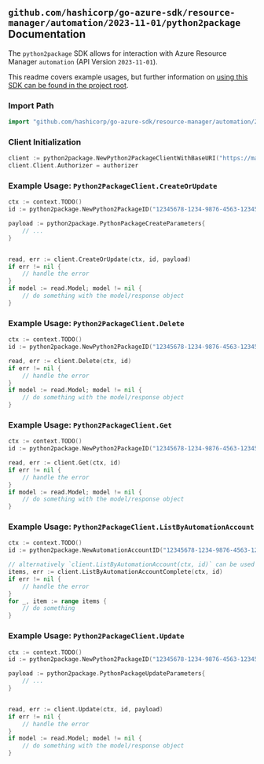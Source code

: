 
## `github.com/hashicorp/go-azure-sdk/resource-manager/automation/2023-11-01/python2package` Documentation

The `python2package` SDK allows for interaction with Azure Resource Manager `automation` (API Version `2023-11-01`).

This readme covers example usages, but further information on [using this SDK can be found in the project root](https://github.com/hashicorp/go-azure-sdk/tree/main/docs).

### Import Path

```go
import "github.com/hashicorp/go-azure-sdk/resource-manager/automation/2023-11-01/python2package"
```


### Client Initialization

```go
client := python2package.NewPython2PackageClientWithBaseURI("https://management.azure.com")
client.Client.Authorizer = authorizer
```


### Example Usage: `Python2PackageClient.CreateOrUpdate`

```go
ctx := context.TODO()
id := python2package.NewPython2PackageID("12345678-1234-9876-4563-123456789012", "example-resource-group", "automationAccountName", "packageName")

payload := python2package.PythonPackageCreateParameters{
	// ...
}


read, err := client.CreateOrUpdate(ctx, id, payload)
if err != nil {
	// handle the error
}
if model := read.Model; model != nil {
	// do something with the model/response object
}
```


### Example Usage: `Python2PackageClient.Delete`

```go
ctx := context.TODO()
id := python2package.NewPython2PackageID("12345678-1234-9876-4563-123456789012", "example-resource-group", "automationAccountName", "packageName")

read, err := client.Delete(ctx, id)
if err != nil {
	// handle the error
}
if model := read.Model; model != nil {
	// do something with the model/response object
}
```


### Example Usage: `Python2PackageClient.Get`

```go
ctx := context.TODO()
id := python2package.NewPython2PackageID("12345678-1234-9876-4563-123456789012", "example-resource-group", "automationAccountName", "packageName")

read, err := client.Get(ctx, id)
if err != nil {
	// handle the error
}
if model := read.Model; model != nil {
	// do something with the model/response object
}
```


### Example Usage: `Python2PackageClient.ListByAutomationAccount`

```go
ctx := context.TODO()
id := python2package.NewAutomationAccountID("12345678-1234-9876-4563-123456789012", "example-resource-group", "automationAccountName")

// alternatively `client.ListByAutomationAccount(ctx, id)` can be used to do batched pagination
items, err := client.ListByAutomationAccountComplete(ctx, id)
if err != nil {
	// handle the error
}
for _, item := range items {
	// do something
}
```


### Example Usage: `Python2PackageClient.Update`

```go
ctx := context.TODO()
id := python2package.NewPython2PackageID("12345678-1234-9876-4563-123456789012", "example-resource-group", "automationAccountName", "packageName")

payload := python2package.PythonPackageUpdateParameters{
	// ...
}


read, err := client.Update(ctx, id, payload)
if err != nil {
	// handle the error
}
if model := read.Model; model != nil {
	// do something with the model/response object
}
```
